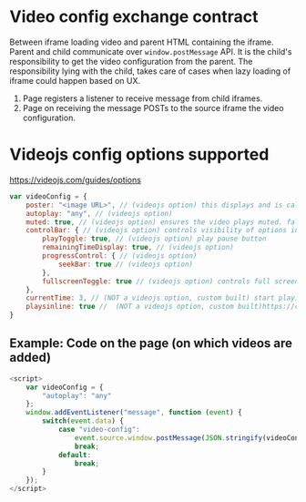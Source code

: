# Video config exchange contract
Between iframe loading video and parent HTML containing the iframe.
Parent and child communicate over `window.postMessage` API. It is the child's responsibility to get the video configuration from the parent.
The responsibility lying with the child, takes care of cases when lazy loading of iframe could happen based on UX.

1. Page registers a listener to receive message from child iframes.
2. Page on receiving the message POSTs to the source iframe the video configuration.

# Videojs config options supported
https://videojs.com/guides/options
```javascript
var videoConfig = {
    poster: "<image URL>", // (videojs option) this displays and is called for only when auto play is false.
    autoplay: "any", // (videojs option) 
    muted: true, // (videojs option) ensures the video plays muted. false does not guarantee playback with sound
    controlBar: { // (videojs option) controls visibility of options in the control bar
        playToggle: true, // (videojs option) play pause button
        remainingTimeDisplay: true, // (videojs option) 
        progressControl: { // (videojs option) 
            seekBar: true // (videojs option) 
        },
        fullscreenToggle: true // (videojs option) controls full screen button visibility
    },
    currentTime: 3, // (NOT a videojs option, custom built) start playing from 3 seconds mark from the beginning of the video. default behavior is 0 (from the start).
    playsinline: true //  (NOT a videojs option, custom built)https://css-tricks.com/what-does-playsinline-mean-in-web-video/. default behavior is as was false.
}
```

## Example: Code on the page (on which videos are added)
```javascript
<script>
    var videoConfig = {
        "autoplay": "any"
    };
    window.addEventListener("message", function (event) {
        switch(event.data) {
            case "video-config":
                event.source.window.postMessage(JSON.stringify(videoConfig), '*');
                break;
            default:
                break;
        }
    });
</script>
```
